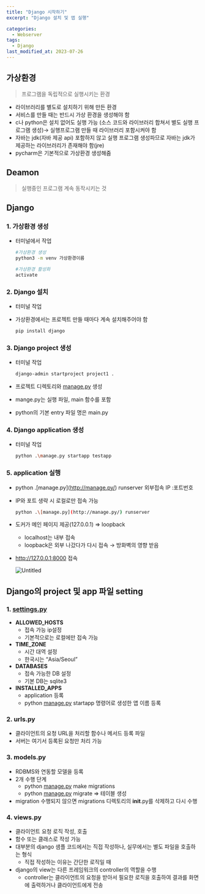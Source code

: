 ```yaml
---
title: "Django 시작하기"
excerpt: "Django 설치 및 앱 실행"

categories:
  - Webserver
tags:
  - Django
last_modified_at: 2023-07-26
---
```


## 가상환경

> 프로그램을 독립적으로 실행시키는 환경
> 

- 라이브러리를 별도로 설치하기 위해 만든 환경
- 서비스를 만들 때는 반드시 가상 환경을 생성해야 함
- c나 python은 설치 없어도 실행 가능 (소스 코드와 라이브러리 합쳐서 별도 실행 프로그램 생성)→ 실행프로그램 만들 때 라이브러리 포함시켜야 함
- 자바는 jdk(자바 제공 api) 포함하지 않고 실행 프로그램 생성파므로 자바는 jdk가 제공하는 라이브러리가 존재해야 함(jre)
- pycharm은 기본적으로 가상환경 생성해줌

## Deamon

> 실행중인 프로그램 계속 동작시키는 것
> 

## Django

### 1. 가상환경 생성

- 터미널에서 작업
    
    ```bash
    #가상환경 생성
    python3 -m venv 가상환경이름
    
    #가상환경 활성화
    activate
    ```
    

### 2. Django 설치

- 터미널 작업
- 가상환경에서는 프로젝트 만들 때마다 계속 설치해주어야 함
    
    ```bash
    pip install django
    ```
    

### 3. Django project 생성

- 터미널 작업
    
    ```bash
    django-admin startproject project1 .
    ```
    
- 프로젝트 디렉토리와 [manage.py](http://manage.py) 생성
- mange.py는 실행 파일, main 함수를 포함
- python의 기본 entry 파일 명은 main.py

### 4. Django application 생성

- 터미널 작업
    
    ```bash
    python .\manage.py startapp testapp
    ```
    

### 5. application 실행

- python .\[manage.py](http://manage.py/) runserver 외부접속 IP :포트번호
- IP와 포트 생략 시 로컬로만 접속 가능
    
    ```bash
    python .\[manage.py](http://manage.py/) runserver
    ```
    
- 도커가 메인 페이지 제공(127.0.0.1) ⇒ loopback
    - localhost는 내부 접속
    - loopback은 외부 나갔다가 다시 접속 → 방화벽의 영향 받음
- http://127.0.0.1:8000 접속
    
    ![Untitled](https://s3-us-west-2.amazonaws.com/secure.notion-static.com/7c741a0f-8f1e-4535-b0f1-0613b8a9dd04/Untitled.png)
    

## Django의 project 및 app 파일 setting

### 1. [settings.py](http://settings.py)

- **ALLOWED_HOSTS**
    - 접속 가능 ip설정
    - 기본적으로는 로컬에만 접속 가능
- **TIME_ZONE**
    - 시간 대역 설정
    - 한국시는 “Asia/Seoul”
- **DATABASES**
    - 접속 가능한 DB 설정
    - 기본 DB는 sqlite3
- **INSTALLED_APPS**
    - application 등록
    - python [manage.py](http://manage.py) startapp 명령어로 생성한 앱 이름 등록

### 2. urls.py

- 클라이언트의 요청 URL을 처리할 함수나 메서드 등록 파일
- 서버는 여기서 등록된 요청만 처리 가능

### 3. models.py

- RDBMS와 연동할 모델을 등록
- 2개 수행 단계
    - python [manage.py](http://manage.py) make migrations
    - python [manage.py](http://manage.py) migrate ⇒ 테이블 생성
- migration 수행되지 않으면 migrations 디렉토리의 __init__.py를 삭제하고 다시 수행

### 4. views.py

- 클라이언트 요청 로직 작성, 호출
- 함수 또는 클래스로 작성 가능
- 대부분의 django 샘플 코드에서는 직접 작성하나, 실무에서는 별도 파일을 호출하는 형식
    - 직접 작성하는 이유는 간단한 로직일 때
- django의 view는 다른 프레임워크의 controller의 역할을 수행
    - controller는 클라이언트의 요청을 받아서 필요한 로직을 호출하여 결과를 화면에 출력하거나 클라이언트에게 전송